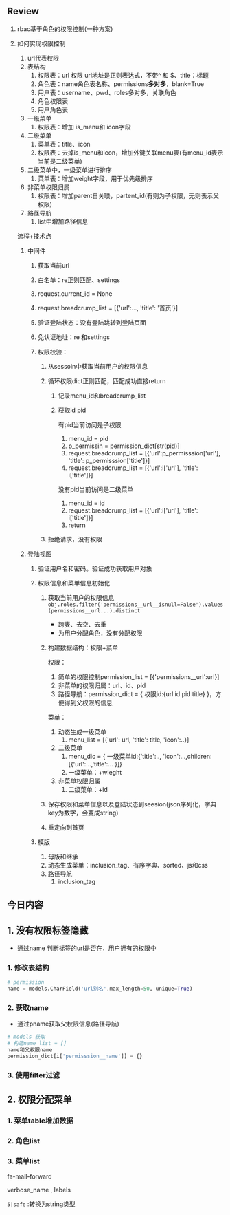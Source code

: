 ## Review

1. rbac基于角色的权限控制(一种方案)

2. 如何实现权限控制

   1. url代表权限
   2. 表结构
      1. 权限表：url 权限 url地址是正则表达式，不带^ 和 $、title：标题
      2. 角色表：name角色表名称、permissions**多对多**，blank=True
      3. 用户表：username、pwd、roles多对多，关联角色
      4. 角色权限表
      5. 用户角色表
   3. 一级菜单
      1. 权限表：增加 is_menu和 icon字段
   4. 二级菜单
      1. 菜单表：title、icon
      2. 权限表：去掉is_menu和icon，增加外键关联menu表(有menu_id表示当前是二级菜单)
   5. 二级菜单中，一级菜单进行排序
      1. 菜单表：增加weight字段，用于优先级排序
   6. 非菜单权限归属
      1. 权限表：增加parent自关联，partent_id(有则为子权限，无则表示父权限)
   7. 路径导航
      1. list中增加路径信息

   流程+技术点

   1. 中间件

      1. 获取当前url

      2. 白名单：re正则匹配、settings

      3. request.current_id = None

      4. request.breadcrump_list = [{'url':…, 'title': '首页'}]

      5. 验证登陆状态：没有登陆跳转到登陆页面

      6. 免认证地址：re 和settings

      7. 权限校验：

         1. 从sessoin中获取当前用户的权限信息

         2. 循环权限dict正则匹配，匹配成功直接return

            1. 记录menu_id和breadcrump_list

            2. 获取id pid

               有pid当前访问是子权限

               1. menu_id = pid
               2. p_permissin = permission_dict[str(pid)]
               3. request.breadcrump_list = [{'url':p_permisssion['url'], 'title': p_permisssion['title']}]
               4. request.breadcrump_list = [{'url':i['url'], 'title': i['title']}]

               没有pid当前访问是二级菜单

               1. menu_id = id
               2. request.breadcrump_list = [{'url':i['url'], 'title': i['title']}]
               3. return

         3. 拒绝请求，没有权限

   2. 登陆视图

      1. 验证用户名和密码。验证成功获取用户对象

      2. 权限信息和菜单信息初始化

         1. 获取当前用户的权限信息`obj.roles.filter('permissions__url__isnull=False').values(permissions__url...).distinct`

            - 跨表、去空、去重
            - 为用户分配角色，没有分配权限

         2. 构建数据结构：权限+菜单

            权限：

            1. 简单的权限控制permission_list = [{'permissions__url':url}]
            2. 非菜单的权限归属：url、id、pid
            3. 路径导航：permission_dict = { 权限id:{url id pid title} }，方便得到父权限的信息

            菜单：

            1. 动态生成一级菜单
               1. menu_list = [{'url': url, 'title': title, 'icon':..}]
            2. 二级菜单
               1. menu_dic = { 一级菜单id:{'title':.., 'icon':…,children:[{'url':…,'title':... }]}
               2. 一级菜单：+wieght
            3. 非菜单权限归属
               1. 二级菜单：+id

         3. 保存权限和菜单信息以及登陆状态到seesion(json序列化，字典key为数字，会变成string)

         4. 重定向到首页

      3. 模版

         1. 母版和继承
         2. 动态生成菜单：inclusion_tag、有序字典、sorted、js和css
         3. 路径导航
            1. inclusion_tag

## 今日内容

## 1. 没有权限标签隐藏

- 通过name 判断标签的url是否在，用户拥有的权限中

### 1. 修改表结构

```python
# permission
name = models.CharField('url别名',max_length=50, unique=True)
```

### 2. 获取name

- 通过pname获取父权限信息(路径导航)

```python
# models 获取
# 构造name_list = []
name和父权限name
permission_dict[i['permisssion__name']] = {}
```

### 3. 使用filter过滤

## 2. 权限分配菜单

### 1. 菜单table增加数据

### 2. 角色list

### 3. 菜单list

fa-mail-forward

verbose_name , labels 

`5|safe` :转换为string类型




















